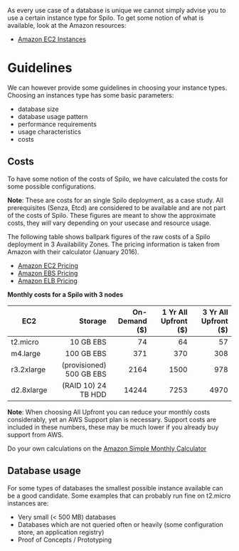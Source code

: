As every use case of a database is unique we cannot simply advise you to use a certain instance type for Spilo.
To get some notion of what is available, look at the Amazon resources:

* [Amazon EC2 Instances](https://aws.amazon.com/ec2/instance-types/)

# Guidelines
We can however provide some guidelines in choosing your instance types.
Choosing an instances type has some basic parameters:

- database size
- database usage pattern
- performance requirements
- usage characteristics
- costs

## Costs
To have some notion of the costs of Spilo, we have calculated the costs for some possible configurations. 

**Note**: These are costs for an single Spilo deployment, as a case study. All prerequisites (Senza, Etcd) are considered 
to be available and are not part of the costs of Spilo.
These figures are meant to show the approximate costs, they *will* vary depending on your usecase and resource usage.


The following table shows ballpark figures of the raw costs of a Spilo deployment in 3 Availability Zones.
The pricing information is taken from Amazon with their calculator (January 2016).

* [Amazon EC2 Pricing](https://aws.amazon.com/ec2/pricing/)
* [Amazon EBS Pricing](https://aws.amazon.com/ebs/pricing/)
* [Amazon ELB Pricing](https://aws.amazon.com/elasticloadbalancing/pricing/)

**Monthly costs for a Spilo with 3 nodes**

| EC2   |   Storage                     | On-Demand ($) | 1 Yr All Upfront ($) | 3 Yr All Upfront ($) |
|----------|---------------------------:|---------:|-------:|----:|
| t2.micro |  10 GB EBS                 |      74 | 64 | 57 |
| m4.large | 100 GB EBS                 |    371 | 370 | 308 |
| r3.2xlarge | (provisioned) 500 GB EBS |   2164 | 1500 | 978 |
| d2.8xlarge | (RAID 10) 24 TB HDD      |  14244 | 7253 | 4970 |

**Note**: When choosing All Upfront you can reduce your monthly costs considerably, yet an AWS Support plan is necessary.
Support costs are included in these numbers, these may be much lower if you already buy support from AWS.

Do your own calculations on the [Amazon Simple Monthly Calculator](http://calculator.s3.amazonaws.com/index.html)

## Database usage
For some types of databases the smallest possible instance available can be a good candidate. Some examples that
can probably run fine on t2.micro instances are:

* Very small (< 500 MB) databases 
* Databases which are not queried often or heavily (some configuration store, an application registry)
* Proof of Concepts / Prototyping


